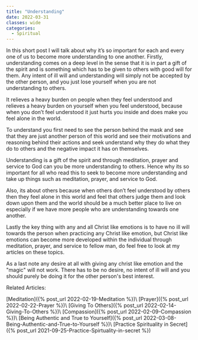 ```yaml
---
title: "Understanding"
date: 2022-03-31
classes: wide
categories:
  - Spiritual
---
```


In this short post I will talk about why it’s so important for each and every one of us to become more understanding to one another. Firstly, understanding comes on a deep level in the sense that it is in part a gift of the spirit and is something which has to be given to others with good will for them. Any intent of ill will and understanding will simply not be accepted by the other person, and you just lose yourself when you are not understanding to others. 

It relieves a heavy burden on people when they feel understood and relieves a heavy burden on yourself when you feel understood, because when you don’t feel understood it just hurts you inside and does make you feel alone in the world.

To understand you first need to see the person behind the mask and see that they are just another person of this world and see their motivations and reasoning behind their actions and seek understand why they do what they do to others and the negative impact it has on themselves. 

Understanding is a gift of the spirit and through meditation, prayer and service to God can you be more understanding to others. Hence why its so important for all who read this to seek to become more understanding and take up things such as meditation, prayer, and service to God.

Also, its about others because when others don’t feel understood by others then they feel alone in this world and feel that others judge them and look down upon them and the world should be a much better place to live on especially if we have more people who are understanding towards one another.

Lastly the key thing with any and all Christ like emotions is to have no ill will towards the person when practicing any Christ like emotion, but Christ like emotions can become more developed within the individual through meditation, prayer, and service to fellow man, do feel free to look at my articles on these topics. 

As a last note any desire at all with giving any christ like emotion and the "magic" will not work. There has to be no desire, no intent of ill will and you should purely be doing it for the other person's best interest.

Related Articles:

[Meditation]({% post_url 2022-02-19-Meditation %})\\
[Prayer]({% post_url 2022-02-22-Prayer %})\\
[Giving To Others]({% post_url 2022-02-14-Giving-To-Others %})\\
[Compassion]({% post_url 2022-02-09-Compassion %})\\
[Being Authentic and True to Yourself]({% post_url 2022-03-08-Being-Authentic-and-True-to-Yourself %})\\
[Practice Spirituality in Secret]({% post_url 2021-09-25-Practice-Spirtuality-in-secret %})
